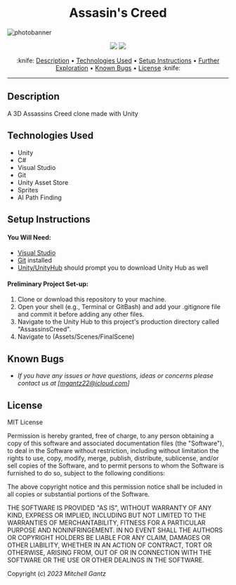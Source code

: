 <h1 align="center">Assasin's Creed</h1>
<img
  src="https://store.ubisoft.com/on/demandware.static/-/Sites-masterCatalog/default/dw757e2c61/images/pdpbanner/62ea4f8e09372571f2736a71-bg.jpg"
  alt="photobanner"
  style="display: inline-block; margin: 0 auto; max-width: max;">






  <p align="center">
    <img src="https://img.shields.io/badge/License-MIT-blue.svg" />
    <img src="https://img.shields.io/badge/Version-1.0.0-blue.svg" />
  </p>
  
  <p align="center">
    :knife: <a href="#description">Description</a> •
    <a href="#technologies-used">Technologies Used</a> •
    <a href="#setup-instructions">Setup Instructions</a> •
    <a href="#further-exploration">Further Exploration</a> •
    <a href="#known-bugs">Known Bugs</a> •
    <a href="#license">License</a> :knife:

    
  </p> 

---

  ## Description
  
  A 3D Assassins Creed clone made with Unity


## Technologies Used

* Unity
* C#
* Visual Studio
* Git
* Unity Asset Store
* Sprites
* AI Path Finding


## Setup Instructions

#### You Will Need: 

* [Visual Studio](https://visualstudio.microsoft.com/downloads/)
* [Git](https://github.com/) installed
* [Unity/UnityHub](https://unity.com/download) should prompt you to download Unity Hub as well 


#### Preliminary Project Set-up:
1. Clone or download this repository to your machine.
2. Open your shell (e.g., Terminal or GitBash) and add your .gitignore file and commit it before adding any other files. 
3. Navigate to the Unity Hub to this project's production directory called "AssassinsCreed". 
4. Navigate to (Assets/Scenes/FinalScene)


## Known Bugs

* _If you have any issues or have questions, ideas or concerns please contact us at [mgantz22@icloud.com]_

## License



MIT License

Permission is hereby granted, free of charge, to any person obtaining a copy
of this software and associated documentation files (the "Software"), to deal
in the Software without restriction, including without limitation the rights
to use, copy, modify, merge, publish, distribute, sublicense, and/or sell
copies of the Software, and to permit persons to whom the Software is
furnished to do so, subject to the following conditions:

The above copyright notice and this permission notice shall be included in all
copies or substantial portions of the Software.

THE SOFTWARE IS PROVIDED "AS IS", WITHOUT WARRANTY OF ANY KIND, EXPRESS OR
IMPLIED, INCLUDING BUT NOT LIMITED TO THE WARRANTIES OF MERCHANTABILITY,
FITNESS FOR A PARTICULAR PURPOSE AND NONINFRINGEMENT. IN NO EVENT SHALL THE
AUTHORS OR COPYRIGHT HOLDERS BE LIABLE FOR ANY CLAIM, DAMAGES OR OTHER
LIABILITY, WHETHER IN AN ACTION OF CONTRACT, TORT OR OTHERWISE, ARISING FROM,
OUT OF OR IN CONNECTION WITH THE SOFTWARE OR THE USE OR OTHER DEALINGS IN THE
SOFTWARE.

Copyright (c) _2023_ _Mitchell Gantz_